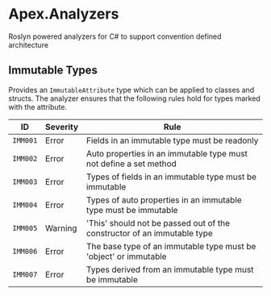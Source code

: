 # Apex.Analyzers
Roslyn powered analyzers for C# to support convention defined architecture

## Immutable Types

Provides an `ImmutableAttribute` type which can be applied to classes and structs.  The analyzer ensures that the following rules hold for types marked with the attribute.

| ID | Severity | Rule
| --- | --- | --- |
| `IMM001` | Error | Fields in an immutable type must be readonly
| `IMM002` | Error | Auto properties in an immutable type must not define a set method
| `IMM003` | Error | Types of fields in an immutable type must be immutable
| `IMM004` | Error | Types of auto properties in an immutable type must be immutable
| `IMM005` | Warning | 'This' should not be passed out of the constructor of an immutable type
| `IMM006` | Error | The base type of an immutable type must be 'object' or immutable
| `IMM007` | Error | Types derived from an immutable type must be immutable

